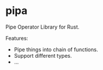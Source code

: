 # pipa

Pipe Operator Library for Rust.

Features:
- Pipe things into chain of functions.
- Support different types.
- ...
